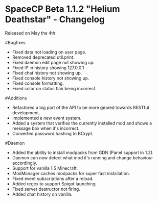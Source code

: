 SpaceCP Beta 1.1.2 "Helium Deathstar" - Changelog
=============================
Released on May the 4th.

#Bugfixes
- Fixed data not loading on user page.
- Removed deprecated util.print.
- Fixed daemon edit page not showing up.
- Fixed IP in history showing 127.0.0.1
- Fixed chat history not showing up.
- Fixed console history not showing up.
- Fixed console formatting.
- Fixed color on status flair being incorrect.


#Additions
- Refactored a big part of the API to be more geared towards RESTful development.
- Implemented a new event system.
- Added a system that verifies the currently installed mod and shows a message box when it's incorrect.
- Converted password hashing to BCrypt.

#Daemon
- Added the ability to install modpacks from GDN (Panel support in 1.2).
- Daemon can now detect what mod it's running and change behaviour accordingly.
- Support for vanilla 1.5 Minecraft.
- ModManager caches modpacks for super fast installation.
- Fixed event subscriptions after a reload.
- Added regex to support Spigot launching.
- Fixed server destructor not firing.
- Added chat history on vanilla.